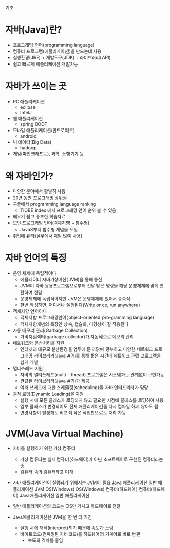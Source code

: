 기초

# 자바(Java)란?
- 프로그래밍 언어(programming language)
- 컴퓨터 프로그램(애플리케이션)을 만드는데 사용
- 실행환경(JRE) + 개발도구(JDK) + 라이브러리(API)
- 쉽고 빠르게 애플리케이션 개발가능

# 자바가 쓰이는 곳
- PC 애플리케이션
    - eclipse
    - IntelJ
- 웹 애플리케이션
    - spring BOOT
- 모바일 애플리케이션(안드로이드)
    - android
- 빅 데이터(Big Data)
    - hadoop
- 게임(마인크래프트), 과학, 소형기기 등

# 왜 자바인가?
- 다양한 분야에서 활발히 사용
- 20년 동안 프로그래밍 상위권
- 구글에서 programming language ranking
    - TIOBE index 에서 프로그래밍 언어 순위 볼 수 있음
- 배우기 쉽고 풍부한 학습자료
- 모던 프로그래밍 언어(객체지향 + 함수형)
    - Java8부터 함수형 개념을 도입
- 취업에 유리(실무에서 제일 많이 사용)

# 자바 언어의 특징
- 운영 체제에 독립적이다
    - 에뮬레이터 자바가상머신(JVM)을 통해 통신
    - JVM이 자바 응용프로그램으로부터 전달 받은 명령을 해당 운영체제에 맞게 변환하여 전달
    - 운영체제에 독립적이지만 JVM은 운영체제에 있어서 종속적
    - 한번 작성하면, 어디서나 실행된다(Write once, run anywhere)
- 객체지향 언어이다
    - 객체지향 프로그래밍언어(object-oriented pro-gramming language)
    - 객체지향개념의 특징인 상속, 캡슐화, 다형성이 잘 적용된다
- 자동 메모리 관리(Garbage Collection)
    - 가비지컬렉터(garbage collector)가 자동적으로 메모리 관리
- 네트워크와 분산처리를 지원
    - 인터넷과 대규모 분산환경을 염두에 둔 까닭에 풍부하고 다양한 네트워크 프로그래밍 라이브러리(Java API)를 통해 짧은 시간에 네트워크 관련 프로그램을 쉽게 개발
- 멀티쓰레드 지원
    - 자바의 멀티쓰레드(multi - thread) 프로그램은 시스템과는 관계없이 구현가능
    - 관련된 라이브러리(Java API)가 제공
    - 여러 쓰레드에 대한 스케줄링(scheduling)을 자바 인터프리터가 담당
- 동적 로딩(Dynamic Loading)을 지원
    - 실행 시에 모든 클래스가 로딩되지 않고 필요한 시점에 클래스를 로딩하여 사용
    - 일부 클래스가 변경되어도 전체 애플리케이션을 다시 컴파일 하지 않아도 됨
    - 변경사항이 발생해도 비교적 적은 작업만으로도 처리 가능

# JVM(Java Virtual Machine)
- 자바를 실행하기 위한 가상 컴퓨터
    - 가상 컴퓨터는 실제 컴퓨터(하드웨어)가 아닌 소프트웨어로 구현된 컴퓨터라는 뜻
    - 컴퓨터 속의 컴퓨터라고 이해
- 자바 애플리케이션이 실행되기 위해서는 JVM이 필요
Java 애플리케이션	일반 애플리케이션
JVM	
OS(Windows)	OS(Windows)
컴퓨터(하드웨어)	컴퓨터(하드웨어)
Java애플리케이션			    일반 애플리케이션

- 일반 애플리케이션의 코드는 OS만 거치고 하드웨어로 전달
- Java애플리케이션은 JVM을 한 번 더 거침
    - 실행 시에 해석(interpret)되기 때문에 속도가 느림
    - 바이트코드(컴파일된 자바코드)를 하드웨어의 기계어로 바로 변환
        - 속도의 격차를 줄임